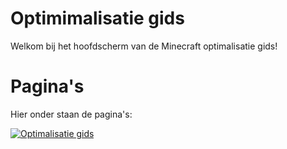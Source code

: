 # Optimimalisatie gids
Welkom bij het hoofdscherm van de Minecraft optimalisatie gids!
# Pagina's
Hier onder staan de pagina's:

[![Optimalisatie gids](https://img.shields.io/badge/Optimalisatie%20gids-%20grey)](https://github.com/Minionguyjpro/minecraftoptimizationguide/blob/master/optimization/Nederlands/optimalisatie_gids.md)
